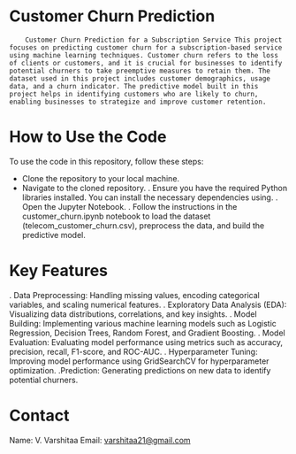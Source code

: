 # Customer Churn Prediction
        Customer Churn Prediction for a Subscription Service This project focuses on predicting customer churn for a subscription-based service using machine learning techniques. Customer churn refers to the loss of clients or customers, and it is crucial for businesses to identify potential churners to take preemptive measures to retain them. The dataset used in this project includes customer demographics, usage data, and a churn indicator. The predictive model built in this project helps in identifying customers who are likely to churn, enabling businesses to strategize and improve customer retention.

# How to Use the Code

To use the code in this repository, follow these steps:
-   Clone the repository to your local machine.
-  Navigate to the cloned repository.
. Ensure you have the required Python libraries installed. You can install the necessary dependencies using.
. Open the Jupyter Notebook.
. Follow the instructions in the customer_churn.ipynb notebook to load the dataset (telecom_customer_churn.csv), preprocess the data, and build the predictive model.

# Key Features
. Data Preprocessing: Handling missing values, encoding categorical variables, and scaling numerical features.
. Exploratory Data Analysis (EDA): Visualizing data distributions, correlations, and key insights.
. Model Building: Implementing various machine learning models such as Logistic Regression, Decision Trees, Random Forest, and Gradient Boosting.
. Model Evaluation: Evaluating model performance using metrics such as accuracy, precision, recall, F1-score, and ROC-AUC.
. Hyperparameter Tuning: Improving model performance using GridSearchCV for hyperparameter optimization.
.Prediction: Generating predictions on new data to identify potential churners.

# Contact
Name: V. Varshitaa
Email: varshitaa21@gmail.com
